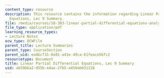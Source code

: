 ```yaml
---
content_type: resource
description: This resource contains the information regarding Linear Partial Differential
  Equations, Lec 9 Summary.
file: /media/courses/18-303-linear-partial-differential-equations-analysis-and-numerics-fall-2014/ab59bba2d55be4ae2fb5a458eb031128_MIT18_303F14_Lecture9.pdf
file_type: application/pdf
learning_resource_types:
- Lecture Notes
ocw_type: OCWFile
parent_title: Lecture Summaries
parent_type: CourseSection
parent_uid: ea4bcf31-0a91-a41e-49ca-61feace5bfc2
resourcetype: Document
title: Linear Partial Differential Equations, Lec 9 Summary
uid: ab59bba2-d55b-e4ae-2fb5-a458eb031128
---
```

